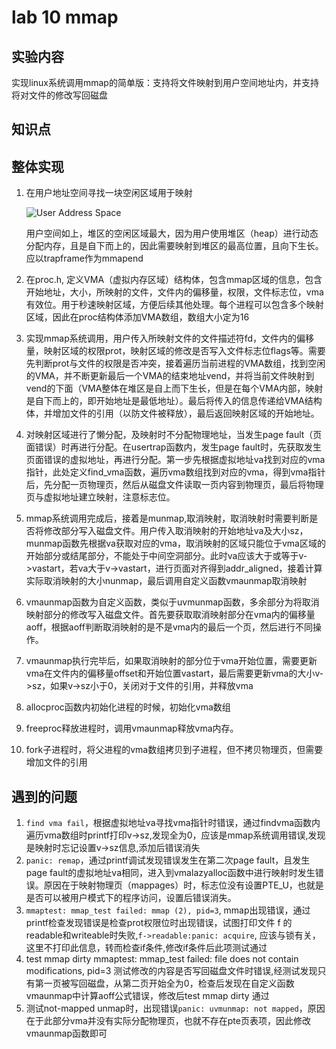 # lab 10 mmap

## 实验内容

实现linux系统调用mmap的简单版：支持将文件映射到用户空间地址内，并支持将对文件的修改写回磁盘

## 知识点

## 整体实现

1. 在用户地址空间寻找一块空闲区域用于映射

   ![User Address Space](https://blog.miigon.net/assets/img/mit6s081-lab10-useraddrspace.png)

   用户空间如上，堆区的空闲区域最大，因为用户使用堆区（heap）进行动态分配内存，且是自下而上的，因此需要映射到堆区的最高位置，且向下生长。应以trapframe作为mmapend
2. 在proc.h, 定义VMA（虚拟内存区域）结构体，包含mmap区域的信息，包含开始地址，大小，所映射的文件，文件内的偏移量，权限，文件标志位，vma有效位。用于秒速映射区域，方便后续其他处理。每个进程可以包含多个映射区域，因此在proc结构体添加VMA数组，数组大小定为16
3. 实现mmap系统调用，用户传入所映射文件的文件描述符fd，文件内的偏移量，映射区域的权限prot，映射区域的修改是否写入文件标志位flags等。需要先判断prot与文件的权限是否冲突，接着遍历当前进程的VMA数组，找到空闲的VMA，并不断更新最后一个VMA的结束地址vend，并将当前文件映射到vend的下面（VMA整体在堆区是自上而下生长，但是在每个VMA内部，映射是自下而上的，即开始地址是最低地址）。最后将传入的信息传递给VMA结构体，并增加文件的引用（以防文件被释放），最后返回映射区域的开始地址。
4. 对映射区域进行了懒分配，及映射时不分配物理地址，当发生page fault（页面错误）时再进行分配。在usertrap函数内，发生page fault时，先获取发生页面错误的虚拟地址，再进行分配。第一步先根据虚拟地址va找到对应的vma指针，此处定义find_vma函数，遍历vma数组找到对应的vma，得到vma指针后，先分配一页物理页，然后从磁盘文件读取一页内容到物理页，最后将物理页与虚拟地址建立映射，注意标志位。
5. mmap系统调用完成后，接着是munmap,取消映射，取消映射时需要判断是否将修改部分写入磁盘文件。用户传入取消映射的开始地址va及大小sz，munmap函数先根据va获取对应的vma，取消映射的区域只能位于vma区域的开始部分或结尾部分，不能处于中间空洞部分。此时va应该大于或等于v->vastart，若va大于v->vastart，进行页面对齐得到addr_aligned，接着计算实际取消映射的大小nunmap，最后调用自定义函数vmaunmap取消映射
6. vmaunmap函数为自定义函数，类似于uvmunmap函数，多余部分为将取消映射部分的修改写入磁盘文件。首先要获取取消映射部分在vma内的偏移量aoff，根据aoff判断取消映射的是不是vma内的最后一个页，然后进行不同操作。
7. vmaunmap执行完毕后，如果取消映射的部分位于vma开始位置，需要更新vma在文件内的偏移量offset和开始位置vastart，最后需要更新vma的大小v->sz，如果v->sz小于0，关闭对于文件的引用，并释放vma
8. allocproc函数内初始化进程的时候，初始化vma数组
9. freeproc释放进程时，调用vmaunmap释放vma内存。
10. fork子进程时，将父进程的vma数组拷贝到子进程，但不拷贝物理页，但需要增加文件的引用

## 遇到的问题

1. `find vma fail`，根据虚拟地址va寻找vma指针时错误，通过findvma函数内遍历vma数组时printf打印v->sz,发现全为0，应该是mmap系统调用错误,发现是映射时忘记设置v->sz信息,添加后错误消失
2. `panic: remap`，通过printf调试发现错误发生在第二次page fault，且发生page fault的虚拟地址va相同，进入到vmalazyalloc函数中进行映射时发生错误。原因在于映射物理页（mappages）时，标志位没有设置PTE_U，也就是是否可以被用户模式下的程序访问，设置后错误消失。
3. `mmaptest: mmap_test failed: mmap (2), pid=3`, mmap出现错误，通过printf检查发现错误是检查prot权限位时出现错误，试图打印文件 f 的readable和writeable时失败,`f->readable:panic: acquire`, 应该与锁有关，这里不打印此信息，转而检查if条件,修改if条件后此项测试通过
4. test mmap dirty
   mmaptest: mmap_test failed: file does not contain modifications, pid=3
   测试修改的内容是否写回磁盘文件时错误,经测试发现只有第一页被写回磁盘，从第二页开始全为0，检查后发现在自定义函数vmaunmap中计算aoff公式错误，修改后test mmap dirty 通过
5. 测试not-mapped unmap时，出现错误`panic: uvmunmap: not mapped`，原因在于此部分vma并没有实际分配物理页，也就不存在pte页表项，因此修改vmaunmap函数即可
